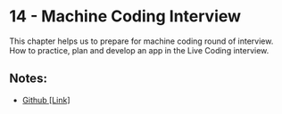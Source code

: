 # 14 - Machine Coding Interview

This chapter helps us to prepare for machine coding round of interview. How to practice, plan and develop an app in the Live Coding interview.

## Notes:

- [Github [Link]]()
